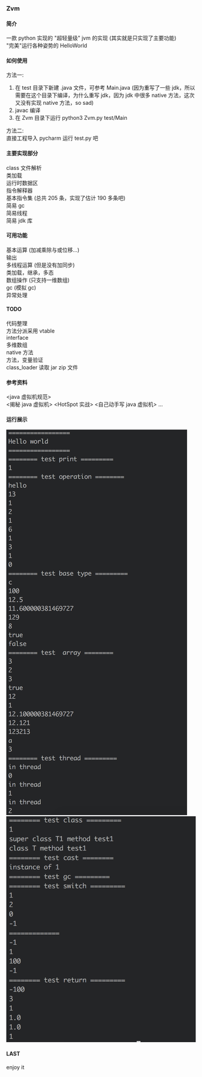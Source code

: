 ### Zvm 

#### 简介
一款 python 实现的 "超轻量级" jvm 的实现 (其实就是只实现了主要功能)  
"完美"运行各种姿势的 HelloWorld  

#### 如何使用
方法一:  
1. 在 test 目录下新建 .java 文件，可参考 Main.java (因为重写了一些 jdk，所以需要在这个目录下编译，为什么重写 jdk，因为 jdk 中很多 native 方法，这次又没有实现 native 方法，so sad)
2. javac 编译
3. 在 Zvm 目录下运行 python3 Zvm.py test/Main

方法二:  
直接工程导入 pycharm 运行 test.py 吧

#### 主要实现部分
class 文件解析  
类加载  
运行时数据区  
指令解释器  
基本指令集 (总共 205 条，实现了估计 190 多条吧)  
简易 gc   
简易线程  
简易 jdk 库  

#### 可用功能
基本运算 (加减乘除与或位移...)  
输出  
多线程运算 (但是没有加同步)  
类加载，继承，多态  
数组操作 (只支持一维数组)  
gc (模拟 gc)  
异常处理  

#### TODO
代码整理  
方法分派采用 vtable  
interface  
多维数组  
native 方法  
方法，变量验证  
class_loader 读取 jar zip 文件   

#### 参考资料
<java 虚拟机规范>  
<揭秘 java 虚拟机>
<HotSpot 实战>
<自己动手写 java 虚拟机>
...

#### 运行展示
![run1](./res/pic1.png)
![run2](./res/pic2.png)

#### LAST
enjoy it
